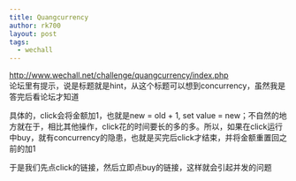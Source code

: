 ```yaml
---
title: Quangcurrency
author: rk700
layout: post
tags:
  - wechall
---
```

<http://www.wechall.net/challenge/quangcurrency/index.php>  
论坛里有提示，说是标题就是hint，从这个标题可以想到concurrency，虽然我是答完后看论坛才知道

具体的，click会将金额加1，也就是new = old + 1, set value = new；不自然的地方就在于，相比其他操作，click花的时间要长的多的多。所以，如果在click运行中buy，就有concurrency的隐患，也就是买完后click才结束，并将金额重置回之前的加1

于是我们先点click的链接，然后立即点buy的链接，这样就会引起并发的问题